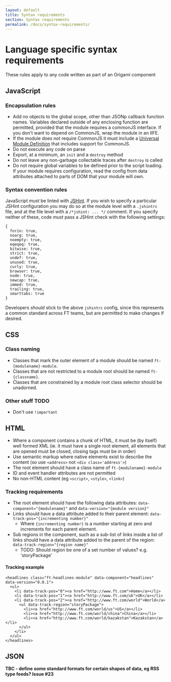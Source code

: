 ```yaml
---
layout: default
title: Syntax requirements
section: Syntax requirements
permalink: /docs/syntax-requirements/
---
```


# Language specific syntax requirements

These rules apply to any code written as part of an Origami component

## JavaScript

### Encapsulation rules

* Add no objects to the global scope, other than JSONp callback function names.  Variables declared outside of any enclosing function are permitted, provided that the module requires a commonJS interface.  If you don't want to depend on CommonJS, wrap the module in an IIFE.
* If the module does not require CommonJS it must include a [Universal Module Definition](https://github.com/umdjs/umd/blob/master/returnExports.js) that includes support for CommonJS.
* Do not execute any code on parse
* Export, at a minimum, an `init` and a `destroy` method
* Do not leave any non-garbage collectable traces after `destroy` is called
* Do not require global variables to be defined prior to the script loading.  If your module requires configuration, read the config from data attributes attached to parts of DOM that your module will own.

### Syntax convention rules

JavaScript *must* be linted with [JSHint](http://www.jshint.com/).  If you wish to specify a particular JSHint configuration you may do so at the module level with a `.jshintrc` file, and at the file level with a `/*jshint: ... */` comment.  If you specify neither of these, code *must* pass a JSHint check with the following settings:

	{
	  forin: true,
	  noarg: true,
	  noempty: true,
	  eqeqeq: true,
	  bitwise: true,
	  strict: true,
	  undef: true,
	  unused: true,
	  curly: true,
	  browser: true,
	  node: true,
	  newcap: true,
	  immed: true,
	  trailing: true,
	  smarttabs: true
	}

Developers *should* stick to the above `jshintrc` config, since this represents a common standard across FT teams, but are permitted to make changes if desired.

## CSS

### Class naming

* Classes that mark the outer element of a module should be named `ft-{modulename}-module`.
* Classes that are not restricted to a module root should be named `ft-{classname}`.
* Classes that are constrained by a module root class selector should be unadorned.

### Other stuff TODO

* Don't use `!important`


## HTML

* Where a component contains a chunk of HTML, it must be (by itself) well formed XML (ie. it must have a single root element, all elements that are opened must be closed, closing tags must be in order)
* Use semantic markup where native elements exist to describe the content (so use `<address>` not `<div class='address'>`)
* The root element should have a class name of `ft-{modulename}-module`
* ID and event handler attributes are not permitted
* No non-HTML content (eg `<script>`, `<style>`, `<link>`)

### Tracking requirements
* The root element should have the following data attributes: `data-component="{modulename}"` and  `data-version="{module version}"`
* Links should have a data attribute added to their parent element: `data-track-pos="{incrementing number}"`
  * Where `{incrementing number}` is a number starting at zero and increments for each parent element.
* Sub regions in the component, such as a sub-list of links inside a list of links should have a data attribute added to the parent of the region: `data-track-region="{region name}"`
  * TODO: Should region be one of a set number of values? e.g. 'storyPackage'

#### Tracking example
```
<headlines class="ft-headlines-module" data-component="headlines" data-version="0.0.1">
  <ul>
    <li data-track-pos="0"><a href="http://www.ft.com">Home</a></li>
    <li data-track-pos="1"><a href="http://www.ft.com/uk">UK</a></li>
    <li data-track-pos="2"><a href="http://www.ft.com/world">World</a>
      <ul data-track-region="storyPackage">
      	<li><a href="http://www.ft.com/world/us">US</a></li>
      	<li><a href="http://www.ft.com/world/china">China</a></li>
      	<li><a href="http://www.ft.com/world/kazakstan">Kazakstan</a></li>
      </ul>
    </li>
  </ul>
</headlines>
```


## JSON

**TBC - define some standard formats for certain shapes of data, eg RSS type feeds? Issue #23**

